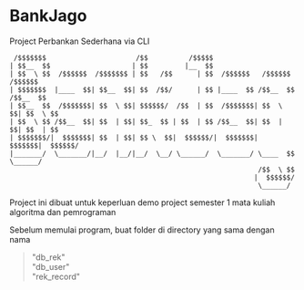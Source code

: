 # BankJago
Project Perbankan Sederhana via CLI

```
 /$$$$$$$                      /$$          /$$$$$                              
| $$__  $$                    | $$         |__  $$                              
| $$  \ $$  /$$$$$$  /$$$$$$$ | $$   /$$      | $$  /$$$$$$   /$$$$$$   /$$$$$$ 
| $$$$$$$  |____  $$| $$__  $$| $$  /$$/      | $$ |____  $$ /$$__  $$ /$$__  $$
| $$__  $$  /$$$$$$$| $$  \ $$| $$$$$$/  /$$  | $$  /$$$$$$$| $$  \ $$| $$  \ $$
| $$  \ $$ /$$__  $$| $$  | $$| $$_  $$ | $$  | $$ /$$__  $$| $$  | $$| $$  | $$
| $$$$$$$/|  $$$$$$$| $$  | $$| $$ \  $$|  $$$$$$/|  $$$$$$$|  $$$$$$$|  $$$$$$/
|_______/  \_______/|__/  |__/|__/  \__/ \______/  \_______/ \____  $$ \______/ 
                                                             /$$  \ $$          
                                                            |  $$$$$$/          
                                                             \______/           
```

Project ini dibuat untuk keperluan demo project semester 1 mata kuliah algoritma dan pemrograman


Sebelum memulai program, buat folder di directory yang sama dengan nama 
>    "db_rek"   
>    "db_user"  
>    "rek_record"  
